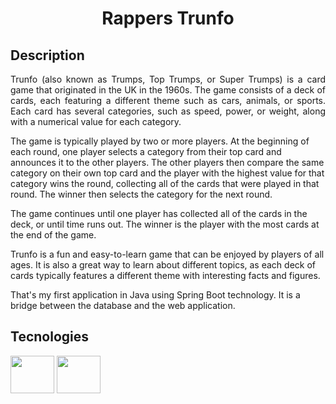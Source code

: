 
<h1 align="center">Rappers Trunfo</h1>
<h2>Description</h2>
<p style="text-align: justify;">
Trunfo (also known as Trumps, Top Trumps, or Super Trumps) is a card game that originated in the UK in the 1960s. The game consists of a deck of cards, each featuring a different theme such as cars, animals, or sports. Each card has several categories, such as speed, power, or weight, along with a numerical value for each category.

The game is typically played by two or more players. At the beginning of each round, one player selects a category from their top card and announces it to the other players. The other players then compare the same category on their own top card and the player with the highest value for that category wins the round, collecting all of the cards that were played in that round. The winner then selects the category for the next round.

The game continues until one player has collected all of the cards in the deck, or until time runs out. The winner is the player with the most cards at the end of the game.

Trunfo is a fun and easy-to-learn game that can be enjoyed by players of all ages. It is also a great way to learn about different topics, as each deck of cards typically features a different theme with interesting facts and figures.
  
That's my first application in Java using Spring Boot technology. It is a bridge between the database and the web application.<br>
</p>
<h2 >Tecnologies</h2>
<div>
  <img align="center" height="60" width="70" src="https://cdn.jsdelivr.net/gh/devicons/devicon/icons/java/java-original-wordmark.svg" />
  <img align="center" height="60" width="70" src="https://cdn.jsdelivr.net/gh/devicons/devicon/icons/spring/spring-original-wordmark.svg" />
</div>
          
